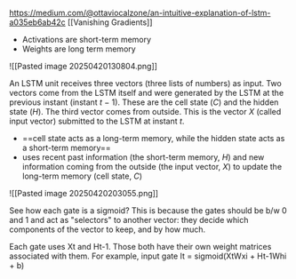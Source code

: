 https://medium.com/@ottaviocalzone/an-intuitive-explanation-of-lstm-a035eb6ab42c
[[Vanishing Gradients]]
- Activations are short-term memory
- Weights are long term memory

![[Pasted image 20250420130804.png]]

An LSTM unit receives three vectors (three lists of numbers) as input. Two vectors come from the LSTM itself and were generated by the LSTM at the previous instant (instant _t_ − 1). These are the cell state (_C_) and the hidden state (_H_). The third vector comes from outside. This is the vector _X_ (called input vector) submitted to the LSTM at instant _t_.

- ==cell state acts as a long-term memory, while the hidden state acts as a short-term memory==
- uses recent past information (the short-term memory, _H_) and new information coming from the outside (the input vector, _X_) to update the long-term memory (cell state, _C_)




![[Pasted image 20250420203055.png]]

See how each gate is a sigmoid? This is because the gates should be b/w 0 and 1 and act as "selectors" to another vector: they decide which components of the vector to keep, and by how much.

Each gate uses Xt and Ht-1. Those both have their own weight matrices associated with them.
For example, input gate It = sigmoid(XtWxi + Ht-1Whi + b)